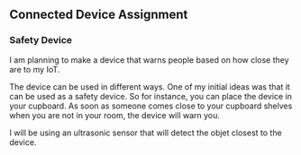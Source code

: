 ## Connected Device Assignment

### Safety Device

I am planning to make a device that warns people based on how close they are to my IoT.

The device can be used in different ways. One of my initial ideas was that it can be used as a safety device. So for instance, you can place the device in your cupboard. As soon as someone comes close to your cupboard shelves when you are not in your room, the device will warn you. 


I will be using an ultrasonic sensor that will detect the objet closest to the device. 
